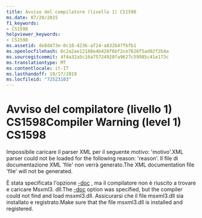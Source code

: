 ```yaml
---
title: Avviso del compilatore (livello 1) CS1598
ms.date: 07/20/2015
f1_keywords:
- CS1598
helpviewer_keywords:
- CS1598
ms.assetid: de8d473e-0c18-4236-af24-a832b47fbfb1
ms.openlocfilehash: 6c2a2ae12188e4b428f6bf2ce7626f5ad02f2b4a
ms.sourcegitcommit: 4f4a32a5c16a75724920fa9627c59985c41e173c
ms.translationtype: MT
ms.contentlocale: it-IT
ms.lasthandoff: 10/17/2019
ms.locfileid: "72523103"
---
```

# <a name="compiler-warning-level-1-cs1598"></a><span data-ttu-id="73451-102">Avviso del compilatore (livello 1) CS1598</span><span class="sxs-lookup"><span data-stu-id="73451-102">Compiler Warning (level 1) CS1598</span></span>
<span data-ttu-id="73451-103">Impossibile caricare il parser XML per il seguente motivo: 'motivo'.</span><span class="sxs-lookup"><span data-stu-id="73451-103">XML parser could not be loaded for the following reason: 'reason'.</span></span> <span data-ttu-id="73451-104">Il file di documentazione XML 'file' non verrà generato.</span><span class="sxs-lookup"><span data-stu-id="73451-104">The XML documentation file 'file' will not be generated.</span></span>  
  
 <span data-ttu-id="73451-105">È stata specificata l'opzione [-doc](../compiler-options/doc-compiler-option.md) , ma il compilatore non è riuscito a trovare e caricare Msxml3. dll.</span><span class="sxs-lookup"><span data-stu-id="73451-105">The [-doc](../compiler-options/doc-compiler-option.md) option was specified, but the compiler could not find and load msxml3.dll.</span></span> <span data-ttu-id="73451-106">Assicurarsi che il file msxml3.dll sia installato e registrato.</span><span class="sxs-lookup"><span data-stu-id="73451-106">Make sure that the file msxml3.dll is installed and registered.</span></span>
